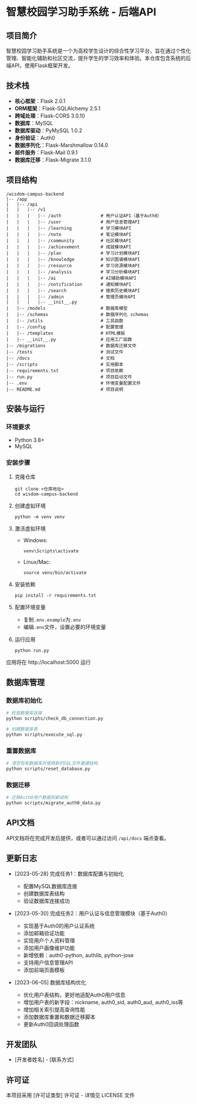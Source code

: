 # 智慧校园学习助手系统 - 后端API

## 项目简介

智慧校园学习助手系统是一个为高校学生设计的综合性学习平台，旨在通过个性化管理、智能化辅助和社区交流，提升学生的学习效率和体验。本仓库包含系统的后端API，使用Flask框架开发。

## 技术栈

- **核心框架**：Flask 2.0.1
- **ORM框架**：Flask-SQLAlchemy 2.5.1
- **跨域处理**：Flask-CORS 3.0.10
- **数据库**：MySQL
- **数据库驱动**：PyMySQL 1.0.2
- **身份验证**：Auth0
- **数据序列化**：Flask-Marshmallow 0.14.0
- **邮件服务**：Flask-Mail 0.9.1
- **数据库迁移**：Flask-Migrate 3.1.0

## 项目结构

```
/wisdom-campus-backend
|-- /app
|   |-- /api
|   |   |-- /v1
|   |   |   |-- /auth               # 用户认证API（基于Auth0）
|   |   |   |-- /user               # 用户信息管理API
|   |   |   |-- /learning           # 学习模块API
|   |   |   |-- /note               # 笔记模块API
|   |   |   |-- /community          # 社区模块API
|   |   |   |-- /achievement        # 成就模块API
|   |   |   |-- /plan               # 学习计划模块API
|   |   |   |-- /knowledge          # 知识图谱模块API
|   |   |   |-- /resource           # 学习资源模块API
|   |   |   |-- /analysis           # 学习分析模块API
|   |   |   |-- /ai                 # AI辅助模块API
|   |   |   |-- /notification       # 通知模块API
|   |   |   |-- /search             # 搜索历史模块API
|   |   |   |-- /admin              # 管理员模块API
|   |   |   |-- __init__.py
|   |-- /models                     # 数据库模型
|   |-- /schemas                    # 数据序列化 schemas
|   |-- /utils                      # 工具函数
|   |-- /config                     # 配置管理
|   |-- /templates                  # HTML模板
|   |-- __init__.py                 # 应用工厂函数
|-- /migrations                     # 数据库迁移文件
|-- /tests                          # 测试文件
|-- /docs                           # 文档
|-- /scripts                        # 实用脚本
|-- requirements.txt                # 项目依赖
|-- run.py                          # 项目启动文件
|-- .env                            # 环境变量配置文件
|-- README.md                       # 项目说明
```

## 安装与运行

### 环境要求

- Python 3.8+
- MySQL

### 安装步骤

1. 克隆仓库
   ```
   git clone <仓库地址>
   cd wisdom-campus-backend
   ```

2. 创建虚拟环境
   ```
   python -m venv venv
   ```

3. 激活虚拟环境
   - Windows:
     ```
     venv\Scripts\activate
     ```
   - Linux/Mac:
     ```
     source venv/bin/activate
     ```

4. 安装依赖
   ```
   pip install -r requirements.txt
   ```

5. 配置环境变量
   - 复制`.env.example`为`.env`
   - 编辑`.env`文件，设置必要的环境变量

6. 运行应用
   ```
   python run.py
   ```

应用将在 http://localhost:5000 运行

## 数据库管理

### 数据库初始化

```bash
# 检查数据库连接
python scripts/check_db_connection.py

# 创建数据库表
python scripts/execute_sql.py
```

### 重置数据库

```bash
# 清空现有数据库并使用新的SQL文件重建结构
python scripts/reset_database.py
```

### 数据迁移

```bash
# 迁移Auth0用户数据到新结构
python scripts/migrate_auth0_data.py
```

## API文档

API文档将在完成开发后提供，或者可以通过访问 `/api/docs` 端点查看。

## 更新日志

- [2023-05-28] 完成任务1：数据库配置与初始化
  - 配置MySQL数据库连接
  - 创建数据库表结构
  - 验证数据库连接成功

- [2023-05-30] 完成任务2：用户认证与信息管理模块（基于Auth0）
  - 实现基于Auth0的用户认证系统
  - 添加邮箱验证功能
  - 实现用户个人资料管理
  - 添加用户画像维护功能
  - 新增依赖：auth0-python, authlib, python-jose
  - 支持用户信息管理API
  - 添加前端页面模板

- [2023-06-05] 数据库结构优化
  - 优化用户表结构，更好地适配Auth0用户信息
  - 增加用户表的新字段：nickname, auth0_sid, auth0_aud, auth0_iss等
  - 增加相关索引提高查询性能
  - 添加数据库重置和数据迁移脚本
  - 更新Auth0回调处理函数

## 开发团队

- [开发者姓名] - [联系方式]

## 许可证

本项目采用 [许可证类型] 许可证 - 详情见 LICENSE 文件 